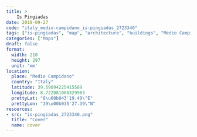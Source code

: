 ```yaml
---
title: > 
    Is Pingiadas
date: 2018-09-27
code: "italy_medio-campidano_is-pingiadas_2723340"
tags: ["is-pingiadas", "map", "architecture", "buildings", "Medio Campidano", "Italy"]
categories: ["Maps"]
draft: false
format:
  width: 210
  height: 297
  unit: 'mm'
location:
  place: "Medio Campidano"
  country: "Italy"
  latitude: 39.59094225415589
  longitude: 8.722081008329903
  prettyLat: "8\u00b043'19.49\"E"
  prettyLon: "39\u00b035'27.39\"N"
resources:
- src: "is-pingiadas_2723340.png"
  title: "Cover"
  name: cover
---
```

